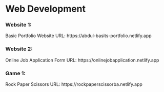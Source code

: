 # Web Development
<h3>Website 1:</h3><div> Basic Portfolio Website URL: https://abdul-basits-portfolio.netlify.app</div>
<h3>Website 2:</h3><div> Online Job Application Form URL: https://onlinejobapplication.netlify.app</div>
<h3>Game 1:</h3><div>Rock Paper Scissors URL: https://rockpaperscissorba.netlify.app</div>
